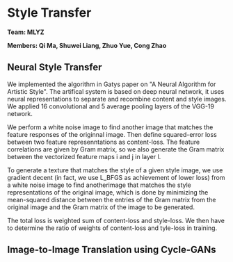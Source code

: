 # Style Transfer

**Team: MLYZ**

**Members\: Qi Ma, Shuwei Liang, Zhuo Yue, Cong Zhao**

## Neural Style Transfer
We implemented the algorithm in Gatys paper on "A Neural Algorithm for Artistic Style". The artifical system is based on deep neural network, it uses neural representations to separate and recombine content and style images. We applied 16 convolutional and 5 average pooling layers of the VGG-19 network. 

We perform a white noise image to find another image that matches the feature responses of the originnal image. Then define squared-error loss between two feature represenntations as content-loss. 
The feature correlations are given by Gram matrix, so we also generate the Gram matrix between the vectorized feature maps i and j in layer l.

To generate a texture that matches the style of a given style image, we use gradient decent (in fact, we use L_BFGS as achievement of lower loss) from a white noise image to find anotherimage that matches the style representations of the original image, which is done by minimizing the mean-squared distance between the entries of the Gram matrix from the original image and the Gram matrix of the image to be generated. 

The total loss is weighted sum of content-loss and style-loss. We then have to determine the ratio of weights of content-loss and tyle-loss in training.

## Image-to-Image Translation using Cycle-GANs
